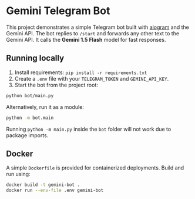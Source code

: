 # Gemini Telegram Bot

This project demonstrates a simple Telegram bot built with [aiogram](https://github.com/aiogram/aiogram) and the Gemini API. The bot replies to `/start` and forwards any other text to the Gemini API.
It calls the **Gemini 1.5 Flash** model for fast responses.

## Running locally

1. Install requirements: `pip install -r requirements.txt`
2. Create a `.env` file with your `TELEGRAM_TOKEN` and `GEMINI_API_KEY`.
3. Start the bot from the project root:

```bash
python bot/main.py
```

Alternatively, run it as a module:

```bash
python -m bot.main
```

Running `python -m main.py` inside the `bot` folder will not work due to package imports.

## Docker

A simple `Dockerfile` is provided for containerized deployments. Build and run using:

```bash
docker build -t gemini-bot .
docker run --env-file .env gemini-bot
```
